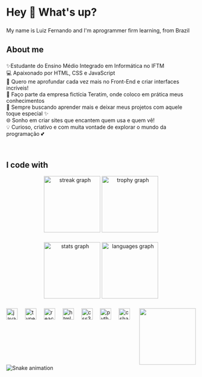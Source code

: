 <h1 align="left">Hey 👋 What's up?</h1>

###

<p align="left">My name is Luiz Fernando and I'm aprogrammer firm learning, from Brazil</p>

###

<h2 align="left">About me</h2>

###

<p align="left">✨Estudante do Ensino Médio Integrado em Informática no IFTM <br>
💻 Apaixonado por HTML, CSS e JavaScript<br>
🎨 Quero me aprofundar cada vez mais no Front-End e criar interfaces incríveis!<br>
🚀 Faço parte da empresa fictícia Teratim, onde coloco em prática meus conhecimentos<br>
🧠 Sempre buscando aprender mais e deixar meus projetos com aquele toque especial ✨<br>
🌐 Sonho em criar sites que encantem quem usa e quem vê!<br>
💡 Curioso, criativo e com muita vontade de explorar o mundo da programação 💕</p><br>

###

<h2 align="left">I code with</h2>

  <div align="center">
  <img src="https://streak-stats.demolab.com?user=maurodesouza&locale=en&mode=daily&theme=dracula&hide_border=false&border_radius=5&order=3" height="150" alt="streak graph"  />
  <img src="https://github-profile-trophy.vercel.app?username=maurodesouza&theme=dracula&column=-1&row=1&margin-w=8&margin-h=8&no-bg=false&no-frame=false&order=4" height="150" alt="trophy graph"  />
</div>

###

<div align="center">
  <img src="https://github-readme-stats.vercel.app/api?username=luizhypolitoa&hide_title=false&hide_rank=false&show_icons=true&include_all_commits=true&count_private=true&disable_animations=false&theme=dracula&locale=en&hide_border=false" height="150" alt="stats graph"  />
  <img src="https://github-readme-stats.vercel.app/api/top-langs?username=luizhypolito&locale=en&hide_title=false&layout=compact&card_width=320&langs_count=5&theme=dracula&hide_border=false" height="150" alt="languages graph"  />
</div>

###

<img align="right" height="150" src="https://i.imgflip.com/65efzo.gif"  />

###

<div align="left">
  <img src="https://cdn.jsdelivr.net/gh/devicons/devicon/icons/javascript/javascript-original.svg" height="30" alt="javascript logo"  />
  <img width="12" />
  <img src="https://cdn.jsdelivr.net/gh/devicons/devicon/icons/typescript/typescript-original.svg" height="30" alt="typescript logo"  />
  <img width="12" />
  <img src="https://cdn.jsdelivr.net/gh/devicons/devicon/icons/react/react-original.svg" height="30" alt="react logo"  />
  <img width="12" />
  <img src="https://cdn.jsdelivr.net/gh/devicons/devicon/icons/html5/html5-original.svg" height="30" alt="html5 logo"  />
  <img width="12" />
  <img src="https://cdn.jsdelivr.net/gh/devicons/devicon/icons/css3/css3-original.svg" height="30" alt="css3 logo"  />
  <img width="12" />
  <img src="https://cdn.jsdelivr.net/gh/devicons/devicon/icons/python/python-original.svg" height="30" alt="python logo"  />
  <img width="12" />
  <img src="https://cdn.jsdelivr.net/gh/devicons/devicon/icons/csharp/csharp-original.svg" height="30" alt="csharp logo"  />
</div>



<br clear="both">

<img src="https://raw.githubusercontent.com/luizhypolito/luizhypolito/output/snake.svg" alt="Snake animation" />

###
